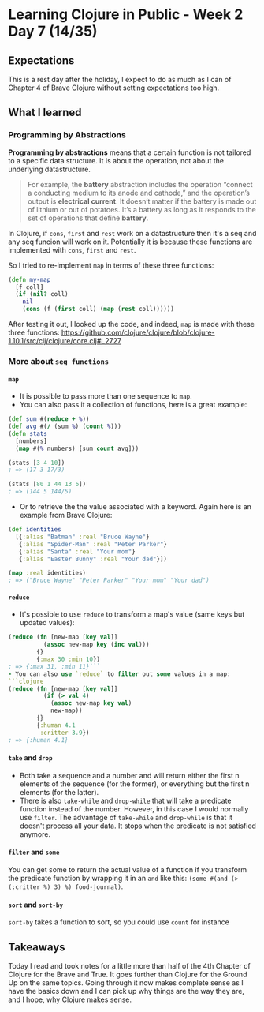 # Learning Clojure in Public - Week 2 Day 7 (14/35)

## Expectations

This is a rest day after the holiday, I expect to do as much as I can of Chapter 4 of Brave Clojure without setting expectations too high.

## What I learned

### Programming by Abstractions

**Programming by abstractions** means that a certain function is not tailored to a specific data structure. It is about the operation, not about the underlying datastructure.

> For example, the **battery** abstraction includes the operation “connect a conducting medium to its anode and cathode,” and the operation’s output is **electrical current**. It doesn’t matter if the battery is made out of lithium or out of potatoes. It’s a battery as long as it responds to the set of operations that define **battery**.

In Clojure, if `cons`, `first` and `rest` work on a datastructure then it's a seq and any seq funcion will work on it. Potentially it is because these functions are implemented with `cons`, `first` and `rest`.

So I tried to re-implement `map` in terms of these three functions:

```clojure
(defn my-map
  [f coll]
  (if (nil? coll)
    nil
    (cons (f (first coll) (map (rest coll))))))
```

After testing it out, I looked up the code, and indeed, `map` is made with these three functions: https://github.com/clojure/clojure/blob/clojure-1.10.1/src/clj/clojure/core.clj#L2727

### More about `seq functions`

#### `map`

-   It is possible to pass more than one sequence to `map`.
-   You can also pass it a collection of functions, here is a great example:

```clojure
(def sum #(reduce + %))
(def avg #(/ (sum %) (count %)))
(defn stats
  [numbers]
  (map #(% numbers) [sum count avg]))

(stats [3 4 10])
; => (17 3 17/3)

(stats [80 1 44 13 6])
; => (144 5 144/5)
```

-   Or to retrieve the the value associated with a keyword. Again here is an example from Brave Clojure:

```clojure
(def identities
  [{:alias "Batman" :real "Bruce Wayne"}
   {:alias "Spider-Man" :real "Peter Parker"}
   {:alias "Santa" :real "Your mom"}
   {:alias "Easter Bunny" :real "Your dad"}])

(map :real identities)
; => ("Bruce Wayne" "Peter Parker" "Your mom" "Your dad")
```

#### `reduce`

-   It's possible to use `reduce` to transform a map's value (same keys but updated values):

````clojure
(reduce (fn [new-map [key val]]
          (assoc new-map key (inc val)))
        {}
        {:max 30 :min 10})
; => {:max 31, :min 11}```
- You can also use `reduce` to filter out some values in a map:
```clojure
(reduce (fn [new-map [key val]]
          (if (> val 4)
            (assoc new-map key val)
            new-map))
        {}
        {:human 4.1
         :critter 3.9})
; => {:human 4.1}
````

#### `take` and `drop`

-   Both take a sequence and a number and will return either the first n elements of the sequence (for the former), or everything but the first n elements (for the latter).
-   There is also `take-while` and `drop-while` that will take a predicate function instead of the number. However, in this case I would normally use `filter`. The advantage of `take-while` and `drop-while` is that it doesn't process all your data. It stops when the predicate is not satisfied anymore.

#### `filter` and `some`

You can get some to return the actual value of a function if you transform the predicate function by wrapping it in an `and` like this: `(some #(and (> (:critter %) 3) %) food-journal)`.

#### `sort` and `sort-by`

`sort-by` takes a function to sort, so you could use `count` for instance

## Takeaways

Today I read and took notes for a little more than half of the 4th Chapter of Clojure for the Brave and True. It goes further than Clojure for the Ground Up on the same topics. Going through it now makes complete sense as I have the basics down and I can pick up why things are the way they are, and I hope, why Clojure makes sense.
